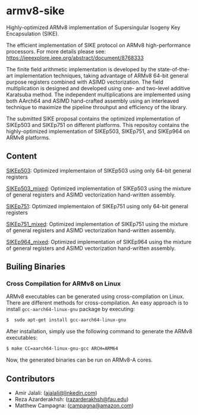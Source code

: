 # armv8-sike
Highly-optimized ARMv8 implementation of Supersingular Isogeny Key Encapsulation (SIKE).

The efficient implementation of SIKE protocol on ARMv8 high-performance processors. For more details please see: https://ieeexplore.ieee.org/abstract/document/8768333

The finite field arithmetic implementation is developed by the state-of-the-art implementation techniques, taking advantage of ARMv8 64-bit general purpose registers combined with ASIMD vectorization. The field multiplication is designed and developed using one- and two-level additive Karatsuba method. The independent multiplications are implemented using both AArch64 and ASIMD hand-crafted assembly using an interleaved technique  to maximize the pipeline throuhput and efficiency of the library. 

The submitted SIKE proposal contains the optimized implementation of SIKEp503 and SIKEp751 on different platforms. This repositoy contains the highly-optimized implementation of SIKEp503, SIKEp751, and SIKEp964 on ARMv8 platforms. 

## Content
[SIKEp503](https://github.com/amirjalali65/armv8-sike/tree/master/SIKEp503): Optimized implementaion of SIKEp503 using only 64-bit general registers 

[SIKEp503_mixed](https://github.com/amirjalali65/armv8-sike/tree/master/SIKEp503_mixed): Optimized implementation of SIKEp503 using the mixture of general registers and ASIMD vectorization hand-written assembly.

[SIKEp751](https://github.com/amirjalali65/armv8-sike/tree/master/SIKEp751): Optimized implementaion of SIKEp751 using only 64-bit general registers

[SIKEp751_mixed](https://github.com/amirjalali65/armv8-sike/tree/master/SIKEp751_mixed): Optimized implementation of SIKEp751 using the mixture of general registers and ASIMD vectorization hand-written assembly.

[SIKEp964_mixed](https://github.com/amirjalali65/armv8-sike/tree/master/SIKEp964_mixed): Optimized implementation of SIKEp964 using the mixture of general registers and ASIMD vectorization hand-written assembly.

## Builing Binaries

### Cross Compilation for ARMv8 on Linux
ARMv8 executables can be generated using cross-compilation on Linux. There are different methods for cross-compilation. An easy approach is to install `gcc-aarch64-linux-gnu` package by executing:
```sh
$  sudo apt-get install gcc-aarch64-linux-gnu
```
After installation, simply use the following command to generate the ARMv8 executables:
```sh
$ make CC=aarch64-linux-gnu-gcc ARCH=ARM64
```
Now, the generated binaries can be run on ARMv8-A cores. 

## Contributors
* Amir Jalali: (ajalali@linkedin.com)
* Reza Azarderakhsh: (razarderakhsh@fau.edu)
* Matthew Campagna: (campagna@amazon.com)

